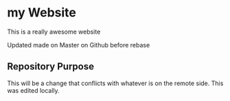 # my Website

This is a really awesome website



Updated made on Master on Github before rebase

## Repository Purpose

This will be a change that conflicts
with whatever is on the remote side.
This was edited locally.